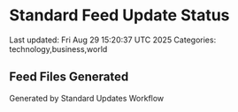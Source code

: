 # Standard Feed Update Status
Last updated: Fri Aug 29 15:20:37 UTC 2025
Categories: technology,business,world

## Feed Files Generated

Generated by Standard Updates Workflow
